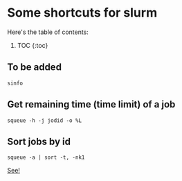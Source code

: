 # Some shortcuts for slurm

Here's the table of contents:

1. TOC
{:toc}

## To be added

```
sinfo
```


## Get remaining time (time limit) of a job

```
squeue -h -j jodid -o %L
```

## Sort jobs by id

```
squeue -a | sort -t, -nk1
```



[See!](https://support.ceci-hpc.be/doc/_contents/SubmittingJobs/SlurmFAQ.html)

